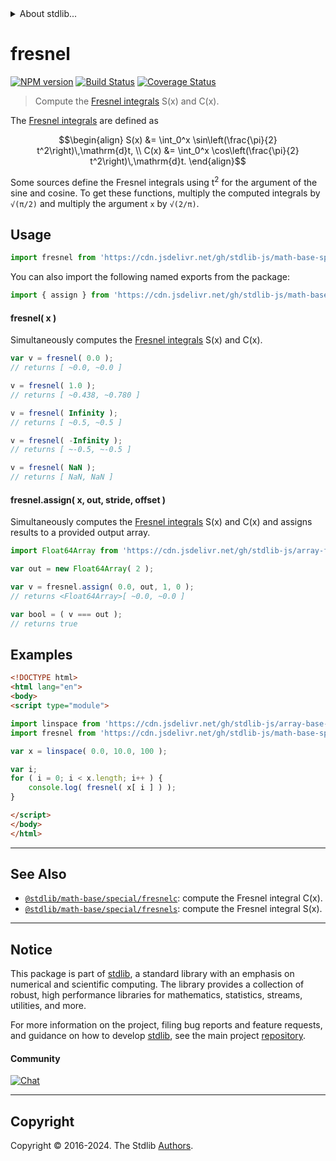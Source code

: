 <!--

@license Apache-2.0

Copyright (c) 2018 The Stdlib Authors.

Licensed under the Apache License, Version 2.0 (the "License");
you may not use this file except in compliance with the License.
You may obtain a copy of the License at

   http://www.apache.org/licenses/LICENSE-2.0

Unless required by applicable law or agreed to in writing, software
distributed under the License is distributed on an "AS IS" BASIS,
WITHOUT WARRANTIES OR CONDITIONS OF ANY KIND, either express or implied.
See the License for the specific language governing permissions and
limitations under the License.

-->


<details>
  <summary>
    About stdlib...
  </summary>
  <p>We believe in a future in which the web is a preferred environment for numerical computation. To help realize this future, we've built stdlib. stdlib is a standard library, with an emphasis on numerical and scientific computation, written in JavaScript (and C) for execution in browsers and in Node.js.</p>
  <p>The library is fully decomposable, being architected in such a way that you can swap out and mix and match APIs and functionality to cater to your exact preferences and use cases.</p>
  <p>When you use stdlib, you can be absolutely certain that you are using the most thorough, rigorous, well-written, studied, documented, tested, measured, and high-quality code out there.</p>
  <p>To join us in bringing numerical computing to the web, get started by checking us out on <a href="https://github.com/stdlib-js/stdlib">GitHub</a>, and please consider <a href="https://opencollective.com/stdlib">financially supporting stdlib</a>. We greatly appreciate your continued support!</p>
</details>

# fresnel

[![NPM version][npm-image]][npm-url] [![Build Status][test-image]][test-url] [![Coverage Status][coverage-image]][coverage-url] <!-- [![dependencies][dependencies-image]][dependencies-url] -->

> Compute the [Fresnel integrals][fresnel-integral] S(x) and C(x).

<section class="intro">

The [Fresnel integrals][fresnel-integral] are defined as

<!-- <equation class="equation" label="eq:fresnel_integrals" align="center" raw="\begin{align} S(x) &= \int_0^x \sin\left(\frac{\pi}{2} t^2\right)\,\mathrm{d}t, \\ C(x) &= \int_0^x \cos\left(\frac{\pi}{2} t^2\right)\,\mathrm{d}t. \end{align}" alt="Fresnel integral"> -->

```math
\begin{align} S(x) &= \int_0^x \sin\left(\frac{\pi}{2} t^2\right)\,\mathrm{d}t, \\ C(x) &= \int_0^x \cos\left(\frac{\pi}{2} t^2\right)\,\mathrm{d}t. \end{align}
```

<!-- <div class="equation" align="center" data-raw-text="\begin{align} S(x) &amp;= \int_0^x \sin\left(\frac{\pi}{2} t^2\right)\,\mathrm{d}t, \\ C(x) &amp;= \int_0^x \cos\left(\frac{\pi}{2} t^2\right)\,\mathrm{d}t. \end{align}" data-equation="eq:fresnel_integrals">
    <img src="https://cdn.jsdelivr.net/gh/stdlib-js/stdlib@591cf9d5c3a0cd3c1ceec961e5c49d73a68374cb/lib/node_modules/@stdlib/math/base/special/fresnel/docs/img/equation_fresnel_integrals.svg" alt="Fresnel integral">
    <br>
</div> -->

<!-- </equation> -->

Some sources define the Fresnel integrals using t<sup>2</sup> for the argument of the sine and cosine. To get these functions, multiply the computed integrals by `√(π/2)` and multiply the argument `x` by `√(2/π)`.

</section>

<!-- /.intro -->



<section class="usage">

## Usage

```javascript
import fresnel from 'https://cdn.jsdelivr.net/gh/stdlib-js/math-base-special-fresnel@v0.2.0-esm/index.mjs';
```

You can also import the following named exports from the package:

```javascript
import { assign } from 'https://cdn.jsdelivr.net/gh/stdlib-js/math-base-special-fresnel@v0.2.0-esm/index.mjs';
```

#### fresnel( x )

Simultaneously computes the [Fresnel integrals][fresnel-integral] S(x) and C(x).

```javascript
var v = fresnel( 0.0 );
// returns [ ~0.0, ~0.0 ]

v = fresnel( 1.0 );
// returns [ ~0.438, ~0.780 ]

v = fresnel( Infinity );
// returns [ ~0.5, ~0.5 ]

v = fresnel( -Infinity );
// returns [ ~-0.5, ~-0.5 ]

v = fresnel( NaN );
// returns [ NaN, NaN ]
```

#### fresnel.assign( x, out, stride, offset )

Simultaneously computes the [Fresnel integrals][fresnel-integral] S(x) and C(x) and assigns results to a provided output array.

```javascript
import Float64Array from 'https://cdn.jsdelivr.net/gh/stdlib-js/array-float64@esm/index.mjs';

var out = new Float64Array( 2 );

var v = fresnel.assign( 0.0, out, 1, 0 );
// returns <Float64Array>[ ~0.0, ~0.0 ]

var bool = ( v === out );
// returns true
```

</section>

<!-- /.usage -->

<section class="examples">

## Examples

<!-- eslint no-undef: "error" -->

```html
<!DOCTYPE html>
<html lang="en">
<body>
<script type="module">

import linspace from 'https://cdn.jsdelivr.net/gh/stdlib-js/array-base-linspace@esm/index.mjs';
import fresnel from 'https://cdn.jsdelivr.net/gh/stdlib-js/math-base-special-fresnel@v0.2.0-esm/index.mjs';

var x = linspace( 0.0, 10.0, 100 );

var i;
for ( i = 0; i < x.length; i++ ) {
    console.log( fresnel( x[ i ] ) );
}

</script>
</body>
</html>
```

</section>

<!-- /.examples -->

<!-- Section for related `stdlib` packages. Do not manually edit this section, as it is automatically populated. -->

<section class="related">

* * *

## See Also

-   <span class="package-name">[`@stdlib/math-base/special/fresnelc`][@stdlib/math/base/special/fresnelc]</span><span class="delimiter">: </span><span class="description">compute the Fresnel integral C(x).</span>
-   <span class="package-name">[`@stdlib/math-base/special/fresnels`][@stdlib/math/base/special/fresnels]</span><span class="delimiter">: </span><span class="description">compute the Fresnel integral S(x).</span>

</section>

<!-- /.related -->

<!-- Section for all links. Make sure to keep an empty line after the `section` element and another before the `/section` close. -->


<section class="main-repo" >

* * *

## Notice

This package is part of [stdlib][stdlib], a standard library with an emphasis on numerical and scientific computing. The library provides a collection of robust, high performance libraries for mathematics, statistics, streams, utilities, and more.

For more information on the project, filing bug reports and feature requests, and guidance on how to develop [stdlib][stdlib], see the main project [repository][stdlib].

#### Community

[![Chat][chat-image]][chat-url]

---

## Copyright

Copyright &copy; 2016-2024. The Stdlib [Authors][stdlib-authors].

</section>

<!-- /.stdlib -->

<!-- Section for all links. Make sure to keep an empty line after the `section` element and another before the `/section` close. -->

<section class="links">

[npm-image]: http://img.shields.io/npm/v/@stdlib/math-base-special-fresnel.svg
[npm-url]: https://npmjs.org/package/@stdlib/math-base-special-fresnel

[test-image]: https://github.com/stdlib-js/math-base-special-fresnel/actions/workflows/test.yml/badge.svg?branch=v0.2.0
[test-url]: https://github.com/stdlib-js/math-base-special-fresnel/actions/workflows/test.yml?query=branch:v0.2.0

[coverage-image]: https://img.shields.io/codecov/c/github/stdlib-js/math-base-special-fresnel/main.svg
[coverage-url]: https://codecov.io/github/stdlib-js/math-base-special-fresnel?branch=main

<!--

[dependencies-image]: https://img.shields.io/david/stdlib-js/math-base-special-fresnel.svg
[dependencies-url]: https://david-dm.org/stdlib-js/math-base-special-fresnel/main

-->

[chat-image]: https://img.shields.io/gitter/room/stdlib-js/stdlib.svg
[chat-url]: https://app.gitter.im/#/room/#stdlib-js_stdlib:gitter.im

[stdlib]: https://github.com/stdlib-js/stdlib

[stdlib-authors]: https://github.com/stdlib-js/stdlib/graphs/contributors

[umd]: https://github.com/umdjs/umd
[es-module]: https://developer.mozilla.org/en-US/docs/Web/JavaScript/Guide/Modules

[deno-url]: https://github.com/stdlib-js/math-base-special-fresnel/tree/deno
[deno-readme]: https://github.com/stdlib-js/math-base-special-fresnel/blob/deno/README.md
[umd-url]: https://github.com/stdlib-js/math-base-special-fresnel/tree/umd
[umd-readme]: https://github.com/stdlib-js/math-base-special-fresnel/blob/umd/README.md
[esm-url]: https://github.com/stdlib-js/math-base-special-fresnel/tree/esm
[esm-readme]: https://github.com/stdlib-js/math-base-special-fresnel/blob/esm/README.md
[branches-url]: https://github.com/stdlib-js/math-base-special-fresnel/blob/main/branches.md

[fresnel-integral]: https://en.wikipedia.org/wiki/Fresnel_integral

<!-- <related-links> -->

[@stdlib/math/base/special/fresnelc]: https://github.com/stdlib-js/math-base-special-fresnelc/tree/esm

[@stdlib/math/base/special/fresnels]: https://github.com/stdlib-js/math-base-special-fresnels/tree/esm

<!-- </related-links> -->

</section>

<!-- /.links -->
